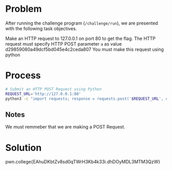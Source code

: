 # Problem
After running the challenge program (`/challenge/run`), we are presented with the following task objectives.

Make an HTTP request to 127.0.0.1 on port 80 to get the flag.
The HTTP request must specify HTTP POST parameter `a` as value d29859080a49dcf5bd045e4c2ceda807
You must make this request using python

# Process
```bash
# Submit an HTTP POST Request using Python
REQUEST_URL='http://127.0.0.1:80'
python3 -c "import requests; response = requests.post('$REQUEST_URL', data={'a': 'd29859080a49dcf5bd045e4c2ceda807'}); print(response.text)"
```
## Notes
We must remmeber that we are making a POST Request. 

# Solution
pwn.college{EAhuDKbtZv8sd0qTWrH3Kb4k33i.dhDOyMDL3MTM3QzW}